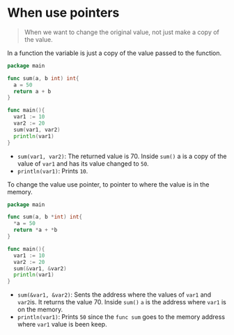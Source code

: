 # When use pointers

> When we want to change the original value, not just make a copy of the value.

In a function the variable is just a copy of the value passed to the function.

```go
package main

func sum(a, b int) int{
  a = 50
  return a + b
}

func main(){
  var1 := 10
  var2 := 20
  sum(var1, var2)
  println(var1)
}
```

- `sum(var1, var2)`: The returned value is 70. Inside `sum()` a is a copy of the value of `var1` and has its value changed to `50`.
- `println(var1)`: Prints `10`.

To change the value use pointer, to pointer to where the value is in the memory.

```go
package main

func sum(a, b *int) int{
  *a = 50
  return *a + *b
}

func main(){
  var1 := 10
  var2 := 20
  sum(&var1, &var2)
  println(var1)
}
```

- `sum(&var1, &var2)`: Sents the address where the values of `var1` and `var2`is. It returns the value 70. Inside `sum()` `a` is the address where `var1` is on the memory.
- `println(var1)`: Prints `50` since the `func sum` goes to the memory address where `var1` value is been keep.

